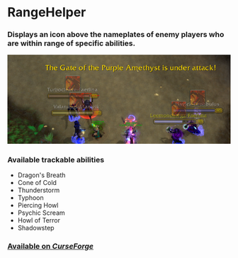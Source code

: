 # RangeHelper
### Displays an icon above the nameplates of enemy players who are within range of specific abilities.

![Image Description](./assets/DB_nameplates.png)

### Available trackable abilities
- Dragon's Breath
- Cone of Cold
- Thunderstorm
- Typhoon
- Piercing Howl
- Psychic Scream
- Howl of Terror
- Shadowstep

### [Available on _CurseForge_](https://www.curseforge.com/wow/addons/rangehelper)
